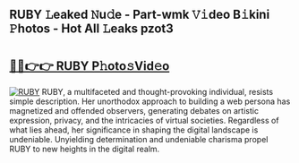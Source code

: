 ## RUBY 𝙻eaked 𝙽u𝚍e - Part-wmk 𝚅𝚒deo B𝚒kini 𝙿hotos - Hot All 𝙻eaks pzot3

# <h2><a href="http://ld2ts18.urlbe.top/?page=RUBY">🔗🔗👉👉 RUBY P𝚑oto𝚜Vid𝚎o</a></h2>

[![RUBY](https://i.imgur.com/eBuTRDB.gif)](http://ld2ts18.urlbe.top/?page=RUBY)
RUBY, a multifaceted and thought-provoking individual, resists simple description. Her unorthodox approach to building a web persona has magnetized and offended observers, generating debates on artistic expression, privacy, and the intricacies of virtual societies. Regardless of what lies ahead, her significance in shaping the digital landscape is undeniable. Unyielding determination and undeniable charisma propel RUBY to new heights in the digital realm.
